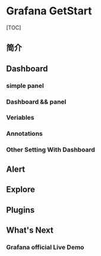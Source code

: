 # Grafana GetStart

[TOC]

## 简介

## Dashboard

### simple panel 

### Dashboard && panel

### Veriables

### Annotations

### Other Setting With Dashboard

## Alert

## Explore

## Plugins

## What's Next

### Grafana official Live Demo

## 

